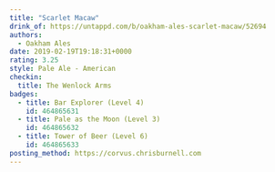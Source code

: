 ```yaml
---
title: "Scarlet Macaw"
drink_of: https://untappd.com/b/oakham-ales-scarlet-macaw/52694
authors:
  - Oakham Ales
date: 2019-02-19T19:18:31+0000
rating: 3.25
style: Pale Ale - American
checkin:
  title: The Wenlock Arms
badges:
  - title: Bar Explorer (Level 4)
    id: 464865631
  - title: Pale as the Moon (Level 3)
    id: 464865632
  - title: Tower of Beer (Level 6)
    id: 464865633
posting_method: https://corvus.chrisburnell.com
---
```

